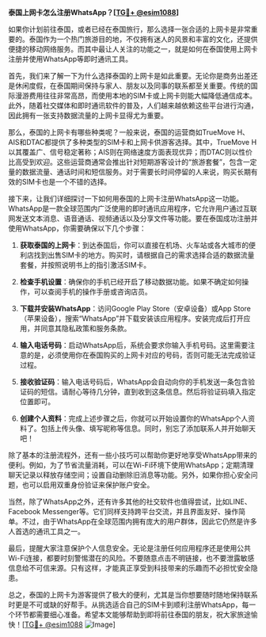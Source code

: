 **泰国上网卡怎么注册WhatsApp？[[TG💪+ @esim1088](https://t.me/s/esim1088)]**

如果你计划前往泰国，或者已经在泰国旅行，那么选择一张合适的上网卡是非常重要的。泰国作为一个热门旅游目的地，不仅拥有迷人的风景和丰富的文化，还提供便捷的移动网络服务。而其中最让人关注的功能之一，就是如何在泰国使用上网卡注册并使用WhatsApp等即时通讯工具。

首先，我们来了解一下为什么选择泰国的上网卡是如此重要。无论你是商务出差还是休闲度假，在泰国期间保持与家人、朋友以及同事的联系都至关重要。传统的国际漫游费用往往非常高昂，而使用本地的SIM卡或上网卡则能大幅降低通信成本。此外，随着社交媒体和即时通讯软件的普及，人们越来越依赖这些平台进行沟通，因此拥有一张支持数据流量的上网卡显得尤为重要。

那么，泰国的上网卡有哪些种类呢？一般来说，泰国的运营商如TrueMove H、AIS和DTAC都提供了多种类型的SIM卡和上网卡供游客选择。其中，TrueMove H以其覆盖广、信号稳定著称；AIS则在网络速度方面表现优异；而DTAC则以性价比高受到欢迎。这些运营商通常会推出针对短期游客设计的“旅游套餐”，包含一定量的数据流量、通话时间和短信服务。对于需要长时间停留的人来说，购买长期有效的SIM卡也是一个不错的选择。

接下来，让我们详细探讨一下如何用泰国的上网卡注册WhatsApp这一功能。WhatsApp是一款全球范围内广泛使用的即时通讯应用程序，它允许用户通过互联网发送文本消息、语音通话、视频通话以及分享文件等功能。要在泰国成功注册并使用WhatsApp，你需要确保以下几个步骤：

1. **获取泰国的上网卡**：到达泰国后，你可以直接在机场、火车站或各大城市的便利店找到出售SIM卡的地方。购买时，请根据自己的需求选择合适的数据流量套餐，并按照说明书上的指引激活SIM卡。

2. **检查手机设置**：确保你的手机已经开启了移动数据功能。如果不确定如何操作，可以查阅手机的操作手册或咨询店员。

3. **下载并安装WhatsApp**：访问Google Play Store（安卓设备）或App Store（苹果设备），搜索“WhatsApp”并下载安装该应用程序。安装完成后打开应用，并同意其隐私政策和服务条款。

4. **输入电话号码**：启动WhatsApp后，系统会要求你输入手机号码。这里需要注意的是，必须使用你在泰国购买的上网卡对应的号码，否则可能无法完成验证过程。

5. **接收验证码**：输入电话号码后，WhatsApp会自动向你的手机发送一条包含验证码的短信。请耐心等待几分钟，直到收到这条信息。然后将验证码填入指定位置即可。

6. **创建个人资料**：完成上述步骤之后，你就可以开始设置你的WhatsApp个人资料了。包括上传头像、填写昵称等信息。同时，别忘了添加联系人并开始聊天吧！

除了基本的注册流程外，还有一些小技巧可以帮助你更好地享受WhatsApp带来的便利。例如，为了节省流量消耗，可以在Wi-Fi环境下使用WhatsApp；定期清理聊天记录以释放存储空间；设置自动删除旧消息等功能。另外，如果你担心安全问题，也可以启用双重身份验证来保护账户安全。

当然，除了WhatsApp之外，还有许多其他的社交软件也值得尝试，比如LINE、Facebook Messenger等。它们同样支持跨平台交流，并且界面友好、操作简单。不过，由于WhatsApp在全球范围内拥有庞大的用户群体，因此它仍然是许多人首选的通讯工具之一。

最后，提醒大家注意保护个人信息安全。无论是注册任何应用程序还是使用公共Wi-Fi连接，都要时刻警惕潜在的风险。不要随意点击不明链接，也不要泄露敏感信息给不可信来源。只有这样，才能真正享受到科技带来的乐趣而不必担忧安全隐患。

总之，泰国的上网卡为游客提供了极大的便利，尤其是当你想要随时随地保持联系时更是不可或缺的好帮手。从挑选适合自己的SIM卡到顺利注册WhatsApp，每一个环节都需要细心准备。希望本文能够帮助到即将前往泰国的朋友，祝大家旅途愉快！[[TG💪+ @esim1088](https://t.me/s/esim1088) ![Image](https://i.postimg.cc/4NQfJmqS/Snipaste-2025-05-13-00-14-12.png)]